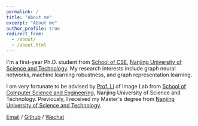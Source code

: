 ```yaml
---
permalink: /
title: "About me"
excerpt: "About me"
author_profile: true
redirect_from: 
  - /about/
  - /about.html
---
```


I'm a first-year Ph.D. student from [School of CSE](https://cs.njust.edu.cn/), [Nanjing University of Science and Technology](https://www.njust.edu.cn/). My research interests include graph neural networks, machine learning robustness, and graph representation learning.

I am very fortunate to be advised by [Prof. Li](https://zechao-li.github.io/) of Image Lab from [School of Computer Science and Engineering](https://cs.njust.edu.cn/), Nanjing University of Science and Technology. Previously, I received my Master's degree from [Nanjing University of Science and Technology](https://www.njust.edu.cn/).

[Email](918106840541@njust.edu.cn) / [Github](https://github.com/dr-eleven/Lei-Shi.github.io) / [Wechat](../images/wechat.jpg)

